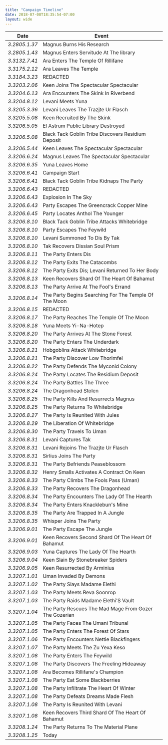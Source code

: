 ```yaml
---
title: "Campaign Timeline"
date: 2018-07-08T18:35:54-07:00
layout: wide
---
```


| Date                 | Event
| -------------------- |-------------
| *3.2805.1.37* | Magnus Burns His Research
| *3.2805.1.43* | Magnus Enters Servitude At The library
| *3.3132.7.41* | Ara Enters The Temple Of Rillifane
| *3.3175.2.12* | Ara Leaves The Temple
| *3.3184.3.23* | REDACTED
| *3.3203.2.06* | Keen Joins The Spectacular Spectacular
| *3.3204.6.13* | Ara Encounters The Skink In Riverbend
| *3.3204.8.12* | Levani Meets Yuna
| *3.3205.3.36* | Levani Leaves The Trazjte Ur Flasch
| *3.3205.5.08* | Keen Recruited By The Skink
| *3.3206.5.05* | El Astrum Public Library Destroyed
| *3.3206.5.08* | Black Tack Goblin Tribe Discovers Residium Deposit
| *3.3206.5.44* | Keen Leaves The Spectacular Spectacular
| *3.3206.6.24* | Magnus Leaves The Spectacular Spectacular
| *3.3206.6.35* | Yuna Leaves Home
| *3.3206.6.41* | Campaign Start
| *3.3206.6.41* | Black Tack Goblin Tribe Kidnaps The Party
| *3.3206.6.43* | REDACTED
| *3.3206.6.43* | Explosion In The Sky
| *3.3206.6.43* | Party Escapes The Greencrack Copper Mine
| *3.3206.6.45* | Party Locates Anthol The Younger
| *3.3206.8.10* | Black Tack Goblin Tribe Attacks Whitebridge
| *3.3206.8.10* | Party Escapes The Feywild
| *3.3206.8.10* | Levani Summoned To Dis By Tak
| *3.3206.8.10* | Tak Recovers Dissian Soul Prism
| *3.3206.8.11* | The Party Enters Dis
| *3.3206.8.12* | The Party Exits The Catacombs
| *3.3206.8.12* | The Party Exits Dis; Levani Returned To Her Body
| *3.3206.8.13* | Keen Recovers Shard Of The Heart Of Bahamut
| *3.3206.8.13* | The Party Arrive At The Fool's Errand
| *3.3206.8.14* | The Party Begins Searching For The Temple Of The Moon
| *3.3206.8.15* | REDACTED
| *3.3206.8.17* | The Party Reaches The Temple Of The Moon
| *3.3206.8.18* | Yuna Meets Yi-Na-Hotep
| *3.3206.8.20* | The Party Arrives At The Stone Forest
| *3.3206.8.20* | The Party Enters The Underdark
| *3.3206.8.21* | Hobgoblins Attack Whitebridge
| *3.3206.8.21* | The Party Discover Low Thorimfel
| *3.3206.8.22* | The Party Defends The Myconid Colony
| *3.3206.8.24* | The Party Locates The Residium Deposit
| *3.3206.8.24* | The Party Battles The Three
| *3.3206.8.24* | The Dragonhead Stolen
| *3.3206.8.25* | The Party Kills And Resurrects Magnus
| *3.3206.8.25* | The Party Returns To Whitebridge
| *3.3206.8.27* | The Party Is Reunited With Jules
| *3.3206.8.29* | The Liberation Of Whitebridge
| *3.3206.8.30* | The Party Travels To Uman
| *3.3206.8.31* | Levani Captures Tak
| *3.3206.8.31* | Levani Rejoins The Trazjte Ur Flasch
| *3.3206.8.31* | Sirlius Joins The Party
| *3.3206.8.31* | The Party Befriends Peaseblossom
| *3.3206.8.32* | Henry Smalls Activates A Contract On Keen
| *3.3206.8.33* | The Party Climbs The Fools Pass (Uman)
| *3.3206.8.33* | The Party Recovers The Dragonhead
| *3.3206.8.34* | The Party Encounters The Lady Of The Hearth
| *3.3206.8.34* | The Party Enters Knacklebun's Mine
| *3.3206.8.35* | The Party Are Trapped In A Jungle
| *3.3206.8.35* | Whisper Joins The Party
| *3.3206.9.01* | The Party Escape The Jungle
| *3.3206.9.01* | Keen Recovers Second Shard Of The Heart Of Bahamut
| *3.3206.9.03* | Yuna Captures The Lady Of The Hearth
| *3.3206.9.04* | Keen Slain By Stonebreaker Spiders
| *3.3206.9.05* | Keen Resurrected By Arminius
| *3.3207.1.01* | Uman Invaded By Demons
| *3.3207.1.02* | The Party Slays Madame Elethi
| *3.3207.1.03* | The Party Meets Reva Soonrop
| *3.3207.1.03* | The Party Raids Madame Elethi'S Vault
| *3.3207.1.04* | The Party Rescues The Mad Mage From Gozer The Gozerian
| *3.3207.1.05* | The Party Faces The Umani Tribunal
| *3.3207.1.05* | The Party Enters The Forest Of Stars
| *3.3207.1.06* | The Party Encounters Nettie Blackfingers
| *3.3207.1.07* | The Party Meets The Zu Yexa Keso
| *3.3207.1.08* | The Party Enters The Feywild
| *3.3207.1.08* | The Party Discovers The Freeling Hideaway
| *3.3207.1.08* | Ara Becomes Rillifane's Champion
| *3.3207.1.08* | The Party Eat Some Blackberries
| *3.3207.1.08* | The Party Infiltrate The Heart Of Winter
| *3.3207.1.08* | The Party Defeats Dreams Made Flesh
| *3.3207.1.08* | The Party Is Reunited With Levani
| *3.3207.1.08* | Keen Recovers Third Shard Of The Heart Of Bahamut
| *3.3208.1.24* | The Party Returns To The Material Plane
| *3.3208.1.25* | Today
